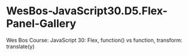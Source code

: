 # WesBos-JavaScript30.D5.Flex-Panel-Gallery
Wes Bos Course: JavaScript 30: Flex, function() vs function, transform: translate(y)
